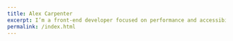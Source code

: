 ```yaml
---
title: Alex Carpenter
excerpt: I’m a front-end developer focused on performance and accessibility.
permalink: /index.html
---
```


